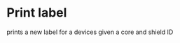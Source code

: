 Print label
===========================

prints a new label for a devices given a core and shield ID
